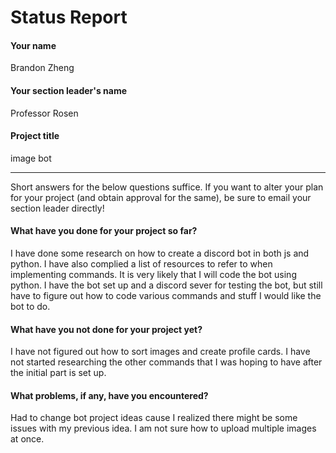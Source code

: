 # Status Report

#### Your name

Brandon Zheng

#### Your section leader's name

Professor Rosen

#### Project title

image bot

***

Short answers for the below questions suffice. If you want to alter your plan for your project (and obtain approval for the same), be sure to email your section leader directly!

#### What have you done for your project so far?

I have done some research on how to create a discord bot in both js and python. I have also complied a list of resources to refer to when implementing commands. It is very likely that I will code the bot using python. I have the bot set up and a discord sever for testing the bot, but still have to figure out how to code various commands and stuff I would like the bot to do.

#### What have you not done for your project yet?

I have not figured out how to sort images and create profile cards. I have not started researching the other commands that I was hoping to have after the initial part is set up.

#### What problems, if any, have you encountered?

Had to change bot project ideas cause I realized there might be some issues with my previous idea.
I am not sure how to upload multiple images at once.
